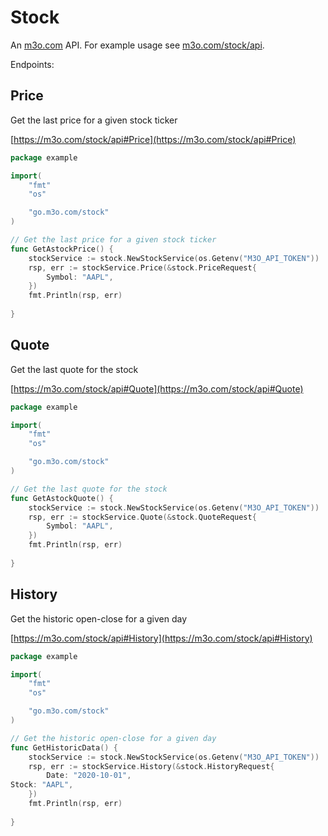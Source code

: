 # Stock

An [m3o.com](https://m3o.com) API. For example usage see [m3o.com/stock/api](https://m3o.com/stock/api).

Endpoints:

## Price

Get the last price for a given stock ticker


[https://m3o.com/stock/api#Price](https://m3o.com/stock/api#Price)

```go
package example

import(
	"fmt"
	"os"

	"go.m3o.com/stock"
)

// Get the last price for a given stock ticker
func GetAstockPrice() {
	stockService := stock.NewStockService(os.Getenv("M3O_API_TOKEN"))
	rsp, err := stockService.Price(&stock.PriceRequest{
		Symbol: "AAPL",
	})
	fmt.Println(rsp, err)
	
}
```
## Quote

Get the last quote for the stock


[https://m3o.com/stock/api#Quote](https://m3o.com/stock/api#Quote)

```go
package example

import(
	"fmt"
	"os"

	"go.m3o.com/stock"
)

// Get the last quote for the stock
func GetAstockQuote() {
	stockService := stock.NewStockService(os.Getenv("M3O_API_TOKEN"))
	rsp, err := stockService.Quote(&stock.QuoteRequest{
		Symbol: "AAPL",
	})
	fmt.Println(rsp, err)
	
}
```
## History

Get the historic open-close for a given day


[https://m3o.com/stock/api#History](https://m3o.com/stock/api#History)

```go
package example

import(
	"fmt"
	"os"

	"go.m3o.com/stock"
)

// Get the historic open-close for a given day
func GetHistoricData() {
	stockService := stock.NewStockService(os.Getenv("M3O_API_TOKEN"))
	rsp, err := stockService.History(&stock.HistoryRequest{
		Date: "2020-10-01",
Stock: "AAPL",
	})
	fmt.Println(rsp, err)
	
}
```
